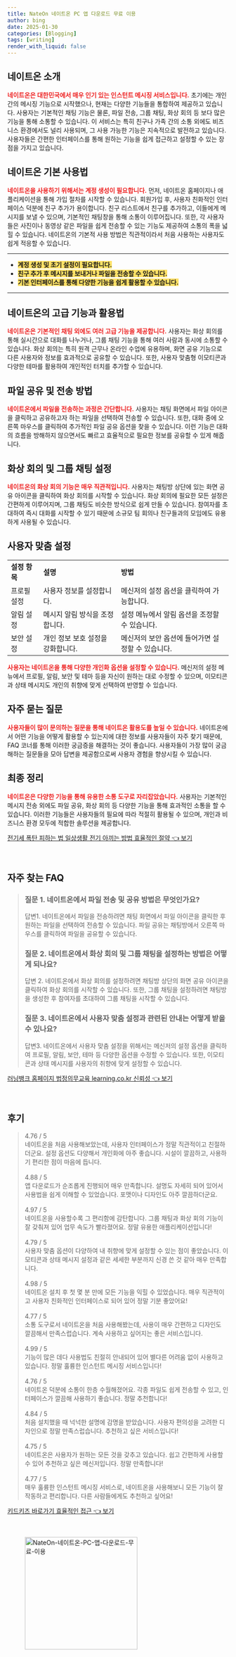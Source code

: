 ```yaml
---
title: NateOn 네이트온 PC 앱 다운로드 무료 이용
author: bing
date: 2025-01-30
categories: [Blogging]
tags: [writing]
render_with_liquid: false
---
```



<h2 id='네이트온_소개'>네이트온 소개</h2>

<p><b><span style="color: #ee2323;">네이트온은 대한민국에서 매우 인기 있는 인스턴트 메시징 서비스입니다.</span></b> 초기에는 개인 간의 메시징 기능으로 시작했으나, 현재는 다양한 기능들을 통합하여 제공하고 있습니다. 사용자는 기본적인 채팅 기능은 물론, 파일 전송, 그룹 채팅, 화상 회의 등 보다 많은 기능을 통해 소통할 수 있습니다. 이 서비스는 특히 친구나 가족 간의 소통 외에도 비즈니스 환경에서도 널리 사용되며, 그 사용 가능한 기능은 지속적으로 발전하고 있습니다. 사용자들은 간편한 인터페이스를 통해 원하는 기능을 쉽게 접근하고 설정할 수 있는 장점을 가지고 있습니다.</p>

<h2 id='네이트온_기본_사용법'>네이트온 기본 사용법</h2>

<p><b><span style="color: #ee2323;">네이트온을 사용하기 위해서는 계정 생성이 필요합니다.</span></b> 먼저, 네이트온 홈페이지나 애플리케이션을 통해 가입 절차를 시작할 수 있습니다. 회원가입 후, 사용자 친화적인 인터페이스 덕분에 친구 추가가 용이합니다. 친구 리스트에서 친구를 추가하고, 이들에게 메시지를 보낼 수 있으며, 기본적인 채팅창을 통해 소통이 이루어집니다. 또한, 각 사용자들은 사진이나 동영상 같은 파일을 쉽게 전송할 수 있는 기능도 제공하여 소통의 폭을 넓힐 수 있습니다. 네이트온의 기본적 사용 방법은 직관적이라서 처음 사용하는 사용자도 쉽게 적응할 수 있습니다.</p>

<hr />

<ul>
    <li><b><span style="background-color: #ffe066;">계정 생성 및 초기 설정이 필요합니다.</span></b></li>
    <li><b><span style="background-color: #ffe066;">친구 추가 후 메시지를 보내거나 파일을 전송할 수 있습니다.</span></b></li>
    <li><b><span style="background-color: #ffe066;">기본 인터페이스를 통해 다양한 기능을 쉽게 활용할 수 있습니다.</span></b></li>
</ul>

<hr />

<h2 id='고급_기능과_활용법'>네이트온의 고급 기능과 활용법</h2>

<p><b><span style="color: #ee2323;">네이트온은 기본적인 채팅 외에도 여러 고급 기능을 제공합니다.</span></b> 사용자는 화상 회의를 통해 실시간으로 대화를 나누거나, 그룹 채팅 기능을 통해 여러 사람과 동시에 소통할 수 있습니다. 화상 회의는 특히 원격 근무나 온라인 수업에 유용하며, 화면 공유 기능으로 다른 사용자와 정보를 효과적으로 공유할 수 있습니다. 또한, 사용자 맞춤형 이모티콘과 다양한 테마를 활용하여 개인적인 터치를 추가할 수 있습니다.</p>

<h2 id='파일_공유_및_전송_방법'>파일 공유 및 전송 방법</h2>

<p><b><span style="color: #ee2323;">네이트온에서 파일을 전송하는 과정은 간단합니다.</span></b> 사용자는 채팅 화면에서 파일 아이콘을 클릭하고 공유하고자 하는 파일을 선택하여 전송할 수 있습니다. 또한, 대화 중에 오른쪽 마우스를 클릭하여 추가적인 파일 공유 옵션을 찾을 수 있습니다. 이런 기능은 대화의 흐름을 방해하지 않으면서도 빠르고 효율적으로 필요한 정보를 공유할 수 있게 해줍니다.</p>

<h2 id='화상_회의_및_그룹_채팅'>화상 회의 및 그룹 채팅 설정</h2>

<p><b><span style="color: #ee2323;">네이트온의 화상 회의 기능은 매우 직관적입니다.</span></b> 사용자는 채팅방 상단에 있는 화면 공유 아이콘을 클릭하여 화상 회의를 시작할 수 있습니다. 화상 회의에 필요한 모든 설정은 간편하게 이루어지며, 그룹 채팅도 비슷한 방식으로 쉽게 만들 수 있습니다. 참여자를 초대하여 즉시 대화를 시작할 수 있기 때문에 소규모 팀 회의나 친구들과의 모임에도 유용하게 사용될 수 있습니다.</p>

<h2 id='사용자_맞춤_설정'>사용자 맞춤 설정</h2>

<table>
    <tr>
        <td><b>설정 항목</b></td>
        <td><b>설명</b></td>
        <td><b>방법</b></td>
    </tr>
    <tr>
        <td>프로필 설정</td>
        <td>사용자 정보를 설정합니다.</td>
        <td>메신저의 설정 옵션을 클릭하여 가능합니다.</td>
    </tr>
    <tr>
        <td>알림 설정</td>
        <td>메시지 알림 방식을 조정합니다.</td>
        <td>설정 메뉴에서 알림 옵션을 조정할 수 있습니다.</td>
    </tr>
    <tr>
        <td>보안 설정</td>
        <td>개인 정보 보호 설정을 강화합니다.</td>
        <td>메신저의 보안 옵션에 들어가면 설정할 수 있습니다.</td>
    </tr>
</table>

<p><b><span style="color: #ee2323;">사용자는 네이트온을 통해 다양한 개인화 옵션을 설정할 수 있습니다.</span></b> 메신저의 설정 메뉴에서 프로필, 알림, 보안 및 테마 등을 자신이 원하는 대로 수정할 수 있으며, 이모티콘과 상태 메시지도 개인의 취향에 맞게 선택하여 반영할 수 있습니다.</p>

<h2 id='자주_묻는_질문'>자주 묻는 질문</h2>

<p><b><span style="color: #ee2323;">사용자들이 많이 문의하는 질문을 통해 네이트온 활용도를 높일 수 있습니다.</span></b> 네이트온에서 어떤 기능을 어떻게 활용할 수 있는지에 대한 정보를 사용자들이 자주 찾기 때문에, FAQ 코너를 통해 이러한 궁금증을 해결하는 것이 좋습니다. 사용자들이 가장 많이 궁금해하는 질문들을 모아 답변을 제공함으로써 사용자 경험을 향상시킬 수 있습니다.</p>

<h2 id='최종_정리'>최종 정리</h2>

<p><b><span style="color: #ee2323;">네이트온은 다양한 기능을 통해 유용한 소통 도구로 자리잡았습니다.</span></b> 사용자는 기본적인 메시지 전송 외에도 파일 공유, 화상 회의 등 다양한 기능을 통해 효과적인 소통을 할 수 있습니다. 이러한 기능들은 사용자들의 필요에 따라 적절히 활용될 수 있으며, 개인과 비즈니스 환경 모두에 적합한 솔루션을 제공합니다.</p>


<p><a class="click-button" title="전기세 폭탄 피하는 법 일상생활 전기 아끼는 방법 효율적인 절약" href="https://adkhouse.github.io/posts/%EC%A0%84%EA%B8%B0%EC%84%B8-%ED%8F%AD%ED%83%84-%ED%94%BC%ED%95%98%EB%8A%94-%EB%B2%95-%EC%9D%BC%EC%83%81%EC%83%9D%ED%99%9C-%EC%A0%84%EA%B8%B0-%EC%95%84%EB%81%BC%EB%8A%94-%EB%B0%A9%EB%B2%95-%ED%9A%A8%EC%9C%A8%EC%A0%81%EC%9D%B8-%EC%A0%88%EC%95%BD/" rel="dofollow">전기세 폭탄 피하는 법 일상생활 전기 아끼는 방법 효율적인 절약 👈 보기</a></p><br>
<h2 id='자주_찾는_FAQ'>자주 찾는 FAQ</h2>
<div itemscope="" itemtype="https://schema.org/FAQPage"> 
<blockquote> 
<div itemscope="" itemprop="mainEntity" itemtype="https://schema.org/Question"> 
<h3 itemprop="name">질문 1. 네이트온에서 파일 전송 및 공유 방법은 무엇인가요?</h3> 
<div itemscope="" itemprop="acceptedAnswer" itemtype="https://schema.org/Answer"> 
<span itemprop="text"> 
<p>답변1. 네이트온에서 파일을 전송하려면 채팅 화면에서 파일 아이콘을 클릭한 후 원하는 파일을 선택하여 전송할 수 있습니다. 파일 공유는 채팅방에서 오른쪽 마우스를 클릭하여 파일을 공유할 수 있습니다.</p> 
</span> 
</div> 
</div> 
<div itemscope="" itemprop="mainEntity" itemtype="https://schema.org/Question"> 
<h3 itemprop="name">질문 2. 네이트온에서 화상 회의 및 그룹 채팅을 설정하는 방법은 어떻게 되나요?</h3> 
<div itemscope="" itemprop="acceptedAnswer" itemtype="https://schema.org/Answer"> 
<span itemprop="text"> 
<p>답변 2. 네이트온에서 화상 회의를 설정하려면 채팅방 상단의 화면 공유 아이콘을 클릭하여 화상 회의를 시작할 수 있습니다. 또한, 그룹 채팅을 설정하려면 채팅방을 생성한 후 참여자를 초대하여 그룹 채팅을 시작할 수 있습니다.</p> 
</span> 
</div> 
</div> 
<div itemscope="" itemprop="mainEntity" itemtype="https://schema.org/Question"> 
<h3 itemprop="name">질문 3. 네이트온에서 사용자 맞춤 설정과 관련된 안내는 어떻게 받을 수 있나요?</h3> 
<div itemscope="" itemprop="acceptedAnswer" itemtype="https://schema.org/Answer"> 
<span itemprop="text"> 
<p>답변3. 네이트온에서 사용자 맞춤 설정을 위해서는 메신저의 설정 옵션을 클릭하여 프로필, 알림, 보안, 테마 등 다양한 옵션을 수정할 수 있습니다. 또한, 이모티콘과 상태 메시지를 사용자의 취향에 맞게 설정할 수 있습니다.</p> 
</span> 
</div> 
</div> 
</blockquote> 
</div>
<p><a class="click-button" title="러닝뱅크 홈페이지 법정의무교육 learning.co.kr 신뢰성" href="https://adkhouse.github.io/posts/%EB%9F%AC%EB%8B%9D%EB%B1%85%ED%81%AC-%ED%99%88%ED%8E%98%EC%9D%B4%EC%A7%80-%EB%B2%95%EC%A0%95%EC%9D%98%EB%AC%B4%EA%B5%90%EC%9C%A1-learning.co.kr-%EC%8B%A0%EB%A2%B0%EC%84%B1/" rel="dofollow">러닝뱅크 홈페이지 법정의무교육 learning.co.kr 신뢰성 👈 보기</a></p><br>
<h2 id='후기'>후기</h2>
<div itemscope itemtype="https://schema.org/Product">
  <blockquote>
  <div itemprop="review" itemscope itemtype="https://schema.org/Review">
      <div itemprop="reviewRating" itemscope itemtype="https://schema.org/Rating"> <span itemprop="ratingValue">4.76</span> / <span itemprop="bestRating">5</span> </div>
      <span itemprop="reviewBody">네이트온을 처음 사용해보았는데, 사용자 인터페이스가 정말 직관적이고 친절하더군요. 설정 옵션도 다양해서 개인화에 아주 좋습니다. 시설이 깔끔하고, 사용하기 편리한 점이 마음에 듭니다.</span>
  </div>
  <br>
  <div itemprop="review" itemscope itemtype="https://schema.org/Review">
      <div itemprop="reviewRating" itemscope itemtype="https://schema.org/Rating"> <span itemprop="ratingValue">4.88</span> / <span itemprop="bestRating">5</span> </div>
      <span itemprop="reviewBody">앱 다운로드가 순조롭게 진행되어 매우 만족합니다. 설명도 자세히 되어 있어서 사용법을 쉽게 이해할 수 있었습니다. 포맷이나 디자인도 아주 깔끔하더군요.</span>
  </div>
  <br>
  <div itemprop="review" itemscope itemtype="https://schema.org/Review">
      <div itemprop="reviewRating" itemscope itemtype="https://schema.org/Rating"> <span itemprop="ratingValue">4.97</span> / <span itemprop="bestRating">5</span> </div>
      <span itemprop="reviewBody">네이트온을 사용할수록 그 편리함에 감탄합니다. 그룹 채팅과 화상 회의 기능이 잘 갖춰져 있어 업무 속도가 빨라졌어요. 정말 유용한 애플리케이션입니다!</span>
  </div>
  <br>
  <div itemprop="review" itemscope itemtype="https://schema.org/Review">
      <div itemprop="reviewRating" itemscope itemtype="https://schema.org/Rating"> <span itemprop="ratingValue">4.79</span> / <span itemprop="bestRating">5</span> </div>
      <span itemprop="reviewBody">사용자 맞춤 옵션이 다양하여 내 취향에 맞게 설정할 수 있는 점이 좋았습니다. 이모티콘과 상태 메시지 설정과 같은 세세한 부분까지 신경 쓴 것 같아 매우 만족합니다.</span>
  </div>
  <br>
  <div itemprop="review" itemscope itemtype="https://schema.org/Review">
      <div itemprop="reviewRating" itemscope itemtype="https://schema.org/Rating"> <span itemprop="ratingValue">4.98</span> / <span itemprop="bestRating">5</span> </div>
      <span itemprop="reviewBody">네이트온 설치 후 첫 몇 분 만에 모든 기능을 익힐 수 있었습니다. 매우 직관적이고 사용자 친화적인 인터페이스로 되어 있어 정말 기분 좋았어요!</span>
  </div>
  <br>
  <div itemprop="review" itemscope itemtype="https://schema.org/Review">
      <div itemprop="reviewRating" itemscope itemtype="https://schema.org/Rating"> <span itemprop="ratingValue">4.77</span> / <span itemprop="bestRating">5</span> </div>
      <span itemprop="reviewBody">소통 도구로서 네이트온을 처음 사용해봤는데, 사용이 매우 간편하고 디자인도 깔끔해서 만족스럽습니다. 계속 사용하고 싶어지는 좋은 서비스입니다.</span>
  </div>
  <br>
  <div itemprop="review" itemscope itemtype="https://schema.org/Review">
      <div itemprop="reviewRating" itemscope itemtype="https://schema.org/Rating"> <span itemprop="ratingValue">4.99</span> / <span itemprop="bestRating">5</span> </div>
      <span itemprop="reviewBody">기능이 많은 데다 사용법도 친절히 안내되어 있어 별다른 어려움 없이 사용하고 있습니다. 정말 훌륭한 인스턴트 메시징 서비스입니다!</span>
  </div>
  <br>
  <div itemprop="review" itemscope itemtype="https://schema.org/Review">
      <div itemprop="reviewRating" itemscope itemtype="https://schema.org/Rating"> <span itemprop="ratingValue">4.76</span> / <span itemprop="bestRating">5</span> </div>
      <span itemprop="reviewBody">네이트온 덕분에 소통이 한층 수월해졌어요. 각종 파일도 쉽게 전송할 수 있고, 인터페이스가 깔끔해 사용하기 좋습니다. 정말 추천합니다!</span>
  </div>
  <br>
  <div itemprop="review" itemscope itemtype="https://schema.org/Review">
      <div itemprop="reviewRating" itemscope itemtype="https://schema.org/Rating"> <span itemprop="ratingValue">4.84</span> / <span itemprop="bestRating">5</span> </div>
      <span itemprop="reviewBody">처음 설치했을 때 넉넉한 설명에 감명을 받았습니다. 사용자 편의성을 고려한 디자인으로 정말 만족스럽습니다. 추천하고 싶은 서비스입니다!</span>
  </div>
  <br>
  <div itemprop="review" itemscope itemtype="https://schema.org/Review">
      <div itemprop="reviewRating" itemscope itemtype="https://schema.org/Rating"> <span itemprop="ratingValue">4.75</span> / <span itemprop="bestRating">5</span> </div>
      <span itemprop="reviewBody">네이트온은 사용자가 원하는 모든 것을 갖추고 있습니다. 쉽고 간편하게 사용할 수 있어 추천하고 싶은 메신저입니다. 정말 만족합니다!</span>
  </div>
  <br>
  <div itemprop="review" itemscope itemtype="https://schema.org/Review">
      <div itemprop="reviewRating" itemscope itemtype="https://schema.org/Rating"> <span itemprop="ratingValue">4.77</span> / <span itemprop="bestRating">5</span> </div>
      <span itemprop="reviewBody">매우 훌륭한 인스턴트 메시징 서비스로, 네이트온을 사용해보니 모든 기능이 잘 작동하고 편리합니다. 다른 사람들에게도 추천하고 싶어요!</span>
  </div>
  </blockquote>
</div>
<p><a class="click-button" title="키드키즈 바로가기 효율적인 접근" href="https://adkhouse.github.io/posts/%ED%82%A4%EB%93%9C%ED%82%A4%EC%A6%88-%EB%B0%94%EB%A1%9C%EA%B0%80%EA%B8%B0-%ED%9A%A8%EC%9C%A8%EC%A0%81%EC%9D%B8-%EC%A0%91%EA%B7%BC/" rel="dofollow">키드키즈 바로가기 효율적인 접근 👈 보기</a></p><br>
<figure class="image"><img src="https://adkhouse.github.io/assets/img/thumbnail/NateOn-네이트온-PC-앱-다운로드-무료-이용.webp" alt="NateOn-네이트온-PC-앱-다운로드-무료-이용" width="256" height="256"></figure>